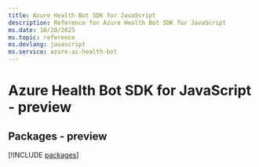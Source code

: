 ```yaml
---
title: Azure Health Bot SDK for JavaScript
description: Reference for Azure Health Bot SDK for JavaScript
ms.date: 10/20/2025
ms.topic: reference
ms.devlang: javascript
ms.service: azure-ai-health-bot
---
```

# Azure Health Bot SDK for JavaScript - preview
## Packages - preview
[!INCLUDE [packages](health-bot-index.md)]